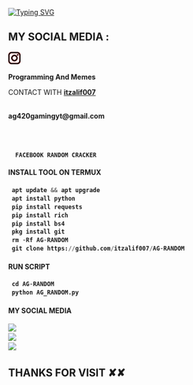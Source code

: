 [![Typing SVG](https://readme-typing-svg.herokuapp.com?color=50F739&background=000000&height=80&lines=Hello+World+I+am+RJ+Shuvo+;This+Tool+RANDOM+UID+Cloning+Tool+System;Thanks+You+Visit+My+Github)](https://git.io/typing-svg)






  
 
   ##  MY SOCIAL MEDIA : <br>

<a href="https://Instagram.com/Ahameed_097" target="_blank"><img src="https://github.com/Azim-vau/Azim-vau/blob/main/IMAGE/instagram.png" alt="alt text" width="25" height="25"></a> 
&nbsp;&nbsp;     &nbsp;&nbsp;    &nbsp;&nbsp;   &nbsp;&nbsp;   &nbsp;&nbsp;
  
____Programming And Memes____

CONTACT WITH <a href="https://github.com/itzalif007"><b>itzalif007 </a> </br><br>
<p>ag420gamingyt@gmail.com</p>  <br> <br> 


      FACEBOOK RANDOM CRACKER
</p>
  
#### INSTALL TOOL ON TERMUX
```python
 apt update && apt upgrade
 apt install python
 pip install requests
 pip install rich
 pip install bs4
 pkg install git 
 rm -Rf AG-RANDOM
 git clone https://github.com/itzalif007/AG-RANDOM
```
#### RUN SCRIPT
```python
 cd AG-RANDOM
 python AG_RANDOM.py
```


#### MY SOCIAL MEDIA

[![](https://img.shields.io/badge/Github-black?logo=Github&logoColor=red&labelColor=black)](https://github.com/itzalif007) <br>
[![](https://img.shields.io/badge/Facebook-black?logo=Facebook&logoColor=red&labelColor=black)](https://www.facebook.com/ag420gamingyt) <br>
[![](https://img.shields.io/badge/Instagram-black?logo=Instagram&logoColor=red&labelColor=black)](https://www.instagram.com/ahameed_007) <br>


<h2> THANKS FOR VISIT ✘✘ <h2\>

